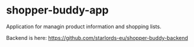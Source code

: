 # shopper-buddy-app

Application for managin product information and shopping lists.

Backend is here:
https://github.com/starlords-eu/shopper-buddy-backend
